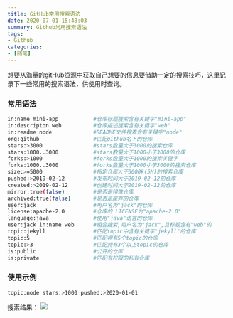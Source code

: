 ```yaml
---
title: GitHub常用搜索语法
date: 2020-07-01 15:48:03
summary: Github常用搜索语法
tags:
- Github
categories:
- [随笔]
---
```


想要从海量的gitHub资源中获取自己想要的信息要借助一定的搜索技巧，这里记录下一些常用的搜索语法，供使用时查询。

### 常用语法
``` bash
in:name mini-app           #仓库标题搜索含有关键字"mini-app"
in:descripton web          #仓库描述搜索含有关键字"web"
in:readme node             #README文件搜素含有关键字"node"
org:github                 #匹配github名下的仓库
stars:>3000                #stars数量大于3000的搜索仓库
stars:1000..3000           #stars数量大于1000小于3000的仓库
forks:>1000                #forks数量大于1000的搜索关键字
forks:1000..3000           #forks数量大于1000小于3000的搜索仓库
size:>=5000                #指定仓库大于5000k(5M)的搜索仓库
pushed:>2019-02-12         #发布时间大于2019-02-12的仓库
created:>2019-02-12        #创建时间大于2019-02-12的仓库
mirror:true(false)         #是否是镜像仓库
archived:true(false)       #是否是废弃的仓库
user:jack                  #用户名为"jack"的仓库
license:apache-2.0         #仓库的 LICENSE为"apache-2.0"
language:java              #使用"java"语言的仓库
user:jack in:name web      #组合搜索,用户名为"jack",且标题含有"web"的
topic:jekyll               #匹配topic中含有关键字"jekyll"的仓库
topic:5                    #匹配拥有5个topic的仓库
topic:>3                   #匹配拥有3个以上topic的仓库
is:public                  #公开的仓库
is:private                 #匹配有权限的私有仓库
```

### 使用示例
``` bash
topic:node stars:>1000 pushed:>2020-01-01
```
搜索结果：
![](https://fastly.jsdelivr.net/gh/Snail-Lu/imageGalleries/gh-pages/2021-10/common/1610029-20200701154612647-1201985840.png)


 